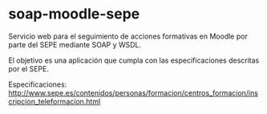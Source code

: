soap-moodle-sepe
================

Servicio web para el seguimiento de acciones formativas en Moodle por parte del SEPE mediante SOAP y WSDL.

El objetivo es una aplicación que cumpla con las especificaciones descritas por el SEPE.

Especificaciones: http://www.sepe.es/contenidos/personas/formacion/centros_formacion/inscripcion_teleformacion.html
